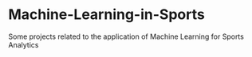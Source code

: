 # Machine-Learning-in-Sports
Some projects related to the application of Machine Learning for Sports Analytics
